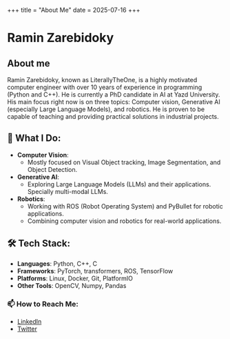 +++
title = "About Me"
date = 2025-07-16
+++

# Ramin Zarebidoky

## About me

Ramin Zarebidoky, known as LiterallyTheOne, is a highly motivated computer engineer
with over 10 years of experience in programming (Python and C++).
He is currently a PhD candidate in AI at Yazd University.
His main focus right now is on three topics: Computer vision,
Generative AI (especially Large Language Models), and robotics.
He is proven to be capable of teaching and providing practical solutions in
industrial projects.

## 🔭 What I Do:

* **Computer Vision**:
    * Mostly focused on Visual Object tracking, Image Segmentation, and Object Detection.
* **Generative AI**:
    * Exploring Large Language Models (LLMs) and their applications.
      Specially multi-modal LLMs.
* **Robotics**:
    * Working with ROS (Robot Operating System) and PyBullet for robotic applications.
    * Combining computer vision and robotics for real-world applications.

## 🛠️ Tech Stack:

- **Languages**: Python, C++, C
- **Frameworks**: PyTorch, transformers, ROS, TensorFlow
- **Platforms**: Linux, Docker, Git, PlatformIO
- **Other Tools**: OpenCV, Numpy, Pandas

### 📫 How to Reach Me:

- [LinkedIn](https://www.linkedin.com/in/ramin-zarebidoky/)
- [Twitter](https://twitter.com/LiterallyTheOne)

